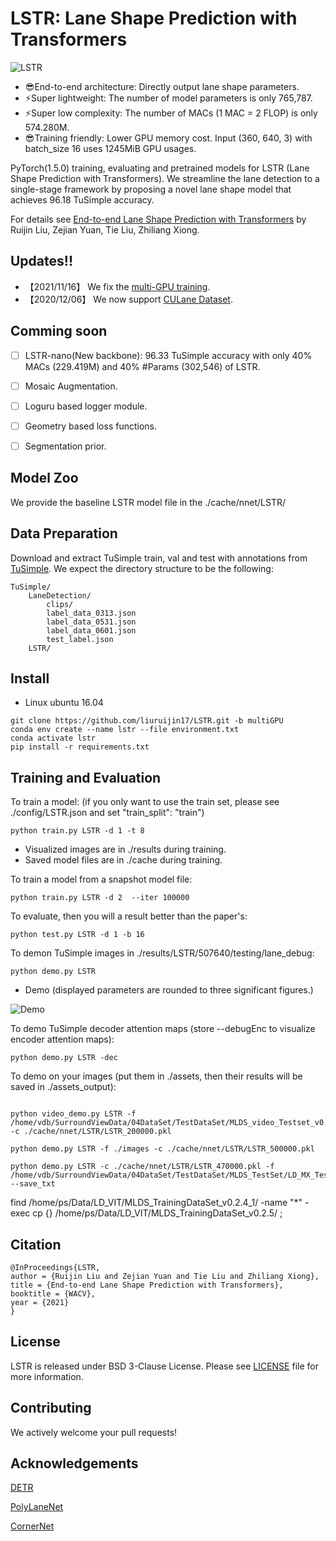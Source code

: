 **LSTR**: Lane Shape Prediction with Transformers
=======

![LSTR](.github/logo.png)

* 😎End-to-end architecture: Directly output lane shape parameters.
* ⚡Super lightweight: The number of model parameters is only 765,787.
* ⚡Super low complexity: The number of MACs (1 MAC = 2 FLOP) is only 574.280M.
* 😎Training friendly: Lower GPU memory cost. Input (360, 640, 3) with batch_size 16 uses 1245MiB GPU usages.


PyTorch(1.5.0) training, evaluating and pretrained models for LSTR (Lane Shape Prediction with Transformers).
We streamline the lane detection to a single-stage framework by proposing a novel lane shape model that achieves 96.18
TuSimple accuracy.

For details see [End-to-end Lane Shape Prediction with Transformers](https://arxiv.org/pdf/2011.04233.pdf) by Ruijin Liu, Zejian Yuan, Tie Liu, Zhiliang Xiong.

## Updates!!
* 【2021/11/16】 We fix the [multi-GPU training](https://github.com/liuruijin17/LSTR/tree/multiGPU).
* 【2020/12/06】 We now support [CULane Dataset](https://github.com/liuruijin17/LSTR/tree/culane).

## Comming soon
- [ ] LSTR-nano(New backbone): 96.33 TuSimple accuracy with only 40% MACs (229.419M) and 40% #Params (302,546) of LSTR.
- [ ] Mosaic Augmentation.
- [ ] Loguru based logger module.
- [ ] Geometry based loss functions.
- [ ] Segmentation prior.


## Model Zoo
We provide the baseline LSTR model file in the ./cache/nnet/LSTR/

## Data Preparation
Download and extract TuSimple train, val and test with annotations from [TuSimple](https://github.com/TuSimple/tusimple-benchmark).
We expect the directory structure to be the following:
```shell script
TuSimple/
    LaneDetection/
        clips/
        label_data_0313.json
        label_data_0531.json
        label_data_0601.json
        test_label.json
    LSTR/
```

## Install

* Linux ubuntu 16.04
```shell script
git clone https://github.com/liuruijin17/LSTR.git -b multiGPU
conda env create --name lstr --file environment.txt
conda activate lstr
pip install -r requirements.txt
```

## Training and Evaluation

To train a model:
(if you only want to use the train set, please see ./config/LSTR.json and set "train_split": "train")
```shell script
python train.py LSTR -d 1 -t 8
```
* Visualized images are in ./results during training.
* Saved model files are in ./cache during training.

To train a model from a snapshot model file:
```shell script
python train.py LSTR -d 2  --iter 100000
```

To evaluate, then you will a result better than the paper's:
```shell script
python test.py LSTR -d 1 -b 16 
```

To demon TuSimple images in ./results/LSTR/507640/testing/lane_debug:
```shell script
python demo.py LSTR
```

* Demo (displayed parameters are rounded to three significant figures.)

![Demo](.github/0601_1494453331677390055_20_resize.jpg)

To demo TuSimple decoder attention maps (store --debugEnc to visualize encoder attention maps):
```shell script
python demo.py LSTR -dec
```

To demo on your images (put them in ./assets, then their results will be saved in ./assets_output):
```shell script

python video_demo.py LSTR -f /home/vdb/SurroundViewData/04DataSet/TestDataSet/MLDS_video_Testset_v0.1/MX_Raw_Video -c ./cache/nnet/LSTR/LSTR_200000.pkl

python demo.py LSTR -f ./images -c ./cache/nnet/LSTR/LSTR_500000.pkl

python demo.py LSTR -c ./cache/nnet/LSTR/LSTR_470000.pkl -f /home/vdb/SurroundViewData/04DataSet/TestDataSet/MLDS_TestSet/LD_MX_TestSet_v0.12.0_Addskyline/ --save_txt
```

find /home/ps/Data/LD_VIT/MLDS_TrainingDataSet_v0.2.4_1/ -name "*" -exec cp {} /home/ps/Data/LD_VIT/MLDS_TrainingDataSet_v0.2.5/ \;

## Citation
```
@InProceedings{LSTR,
author = {Ruijin Liu and Zejian Yuan and Tie Liu and Zhiliang Xiong},
title = {End-to-end Lane Shape Prediction with Transformers},
booktitle = {WACV},
year = {2021}
}
```

## License
LSTR is released under BSD 3-Clause License. Please see [LICENSE](LICENSE) file for more information.

## Contributing
We actively welcome your pull requests!

## Acknowledgements

[DETR](https://github.com/facebookresearch/detr)

[PolyLaneNet](https://github.com/lucastabelini/PolyLaneNet)

[CornerNet](https://github.com/princeton-vl/CornerNet)
